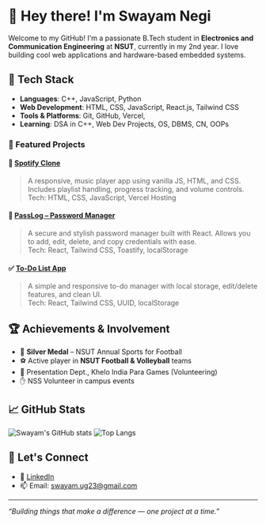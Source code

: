 # 👋 Hey there! I'm Swayam Negi

Welcome to my GitHub! I'm a passionate B.Tech student in **Electronics and Communication Engineering** at **NSUT**, currently in my 2nd year. I love building cool web applications and hardware-based embedded systems.

## 🚀 Tech Stack

- **Languages**: C++, JavaScript, Python
- **Web Development**: HTML, CSS, JavaScript, React.js, Tailwind CSS
- **Tools & Platforms**: Git, GitHub, Vercel,
- **Learning**: DSA in C++, Web Dev Projects, OS, DBMS, CN, OOPs

### 🚀 Featured Projects

#### 🎵 [Spotify Clone](https://spotify-clone-project-k8yg.vercel.app/)
> A responsive, music player app using vanilla JS, HTML, and CSS. Includes playlist handling, progress tracking, and volume controls.  
Tech: HTML, CSS, JavaScript, Vercel Hosting

#### 🔐 [PassLog – Password Manager](https://passlog-password-manager.vercel.app/)
> A secure and stylish password manager built with React. Allows you to add, edit, delete, and copy credentials with ease.  
Tech: React, Tailwind CSS, Toastify, localStorage

#### ✅ [To-Do List App](https://to-do-list-react-app-swart.vercel.app/)
> A simple and responsive to-do manager with local storage, edit/delete features, and clean UI.  
Tech: React, Tailwind CSS, UUID, localStorage
## 🏆 Achievements & Involvement

- 🥈 **Silver Medal** – NSUT Annual Sports for Football
- ⚽ Active player in **NSUT Football & Volleyball** teams
- 📢 Presentation Dept., Khelo India Para Games (Volunteering)
- ✋ NSS Volunteer in campus events

## 📈 GitHub Stats

![Swayam's GitHub stats](https://github-readme-stats.vercel.app/api?username=Swayamug23&show_icons=true&theme=tokyonight)
![Top Langs](https://github-readme-stats.vercel.app/api/top-langs/?username=Swayamug23&layout=compact&theme=tokyonight)

## 🔗 Let's Connect

- 🔗 [LinkedIn](https://www.linkedin.com/in/swayam-negi)
- 📫 Email: swayam.ug23@gmail.com

---

_“Building things that make a difference — one project at a time.”_



<!---
Swayamug23/Swayamug23 is a ✨ special ✨ repository because its `README.md` (this file) appears on your GitHub profile.
You can click the Preview link to take a look at your changes.
--->
